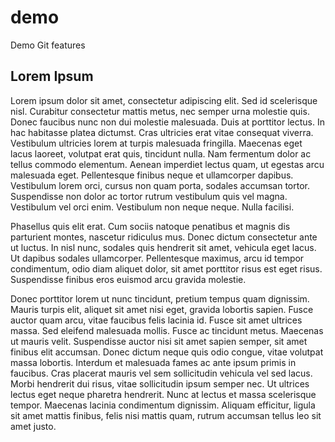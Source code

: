 # demo
Demo Git features

## Lorem Ipsum
Lorem ipsum dolor sit amet, consectetur adipiscing elit. Sed id scelerisque nisl. Curabitur consectetur
mattis metus, nec semper urna molestie quis. Donec faucibus nunc non dui molestie malesuada. Duis
at porttitor lectus. In hac habitasse platea dictumst. Cras ultricies erat vitae consequat viverra.
Vestibulum ultricies lorem at turpis malesuada fringilla. Maecenas eget lacus laoreet, volutpat erat
quis, tincidunt nulla. Nam fermentum dolor ac tellus commodo elementum. Aenean imperdiet lectus
quam, ut egestas arcu malesuada eget. Pellentesque finibus neque et ullamcorper dapibus.
Vestibulum lorem orci, cursus non quam porta, sodales accumsan tortor. Suspendisse non dolor ac
tortor rutrum vestibulum quis vel magna. Vestibulum vel orci enim. Vestibulum non neque neque.
Nulla facilisi.

Phasellus quis elit erat. Cum sociis natoque penatibus et magnis dis parturient montes, nascetur
ridiculus mus. Donec dictum consectetur ante ut luctus. In nisl nunc, sodales quis hendrerit sit amet,
vehicula eget lacus. Ut dapibus sodales ullamcorper. Pellentesque maximus, arcu id tempor
condimentum, odio diam aliquet dolor, sit amet porttitor risus est eget risus. Suspendisse finibus eros
euismod arcu gravida molestie.

Donec porttitor lorem ut nunc tincidunt, pretium tempus quam dignissim. Mauris turpis elit, aliquet
sit amet nisi eget, gravida lobortis sapien. Fusce auctor quam arcu, vitae faucibus felis lacinia id. Fusce
sit amet ultrices massa. Sed eleifend malesuada mollis. Fusce ac tincidunt metus. Maecenas ut mauris
velit. Suspendisse auctor nisi sit amet sapien semper, sit amet finibus elit accumsan. Donec dictum
neque quis odio congue, vitae volutpat massa lobortis. Interdum et malesuada fames ac ante ipsum
primis in faucibus. Cras placerat mauris vel sem sollicitudin vehicula vel sed lacus. Morbi hendrerit dui
risus, vitae sollicitudin ipsum semper nec. Ut ultrices lectus eget neque pharetra hendrerit. Nunc at
lectus et massa scelerisque tempor. Maecenas lacinia condimentum dignissim. Aliquam efficitur, ligula
sit amet mattis finibus, felis nisi mattis quam, rutrum accumsan tellus leo sit amet justo.